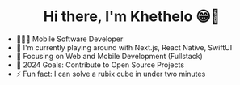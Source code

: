 <h1 align="center">Hi there, I'm Khethelo 😁👋 </h1>

- 👨🏾‍💻 Mobile Software Developer
- 🌱 I'm currently playing around with Next.js, React Native, SwiftUI
- 🎯 Focusing on Web and Mobile Development (Fullstack)
- 🥅 2024 Goals: Contribute to Open Source Projects
- ⚡ Fun fact: I can solve a rubix cube in under two minutes


